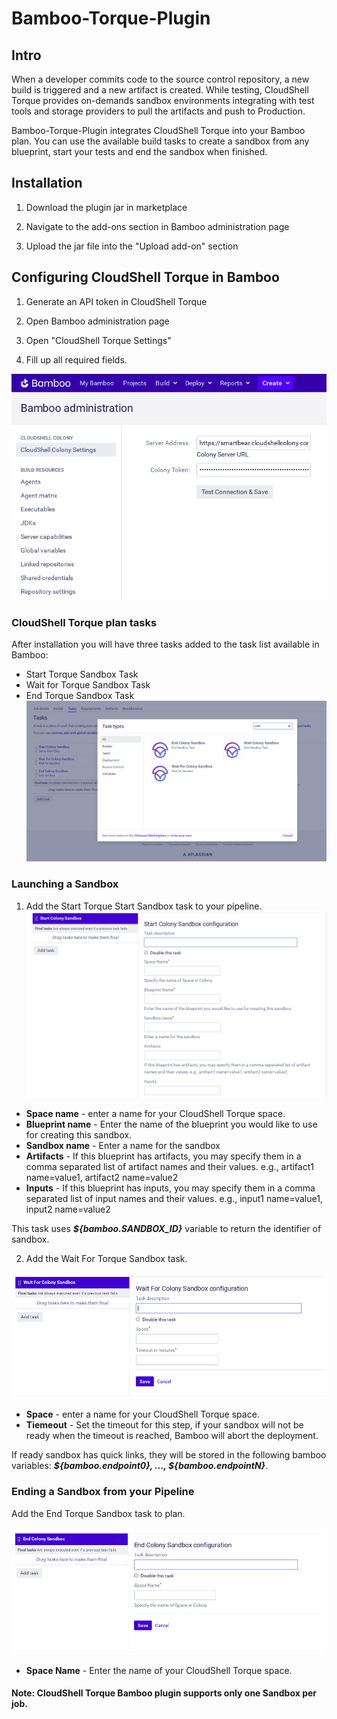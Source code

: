 # Bamboo-Torque-Plugin

## Intro

When a developer commits code to the source control repository, a new build is triggered and a new artifact is created.
While testing, CloudShell Torque provides on-demands sandbox environments integrating with test tools and storage
providers to pull the artifacts and push to Production.

Bamboo-Torque-Plugin integrates CloudShell Torque into your Bamboo plan. You can use the available build tasks to create
a sandbox from any blueprint, start your tests and end the sandbox when finished.

## Installation

1) Download the plugin jar in marketplace

2) Navigate to the add-ons section in Bamboo administration page

3) Upload the jar file into the "Upload add-on" section

## Configuring CloudShell Torque in Bamboo

1) Generate an API token in CloudShell Torque

2) Open Bamboo administration page

3) Open "CloudShell Torque Settings"

3) Fill up all required fields.

![Alt text](pics/bamboo-admin.png?raw=true)

### CloudShell Torque plan tasks

After installation you will have three tasks added to the task list available in Bamboo:

- Start Torque Sandbox Task
- Wait for Torque Sandbox Task
- End Torque Sandbox Task
![Alt text](pics/torque-tasks.png?raw=true)

### Launching a Sandbox

1) Add the Start Torque Start Sandbox task to your pipeline.
![Alt text](pics/start-task.png?raw=true)

 - **Space name** - enter a name for your CloudShell Torque space.
 - **Blueprint name** - Enter the name of the blueprint you would like to use for creating this sandbox.
 - **Sandbox name** - Enter a name for the sandbox
 - **Artifacts** - If this blueprint has artifacts, you may specify them in a comma separated list of artifact names and their values. e.g., artifact1 name=value1, artifact2 name=value2
 - **Inputs** - If this blueprint has inputs, you may specify them in a comma separated list of input names and their values. e.g., input1 name=value1, input2 name=value2

This task uses **_${bamboo.SANDBOX_ID}_** variable to return the identifier of sandbox.

2) Add the Wait For Torque Sandbox task.

![Alt text](pics/wait-task.png?raw=true)

 - **Space** - enter a name for your CloudShell Torque space.
 - **Tiemeout** - Set the timeout for this step, if your sandbox will not be ready when the timeout is reached,
 Bamboo will abort the deployment.
 
 If ready sandbox has quick links, they will be stored in the following bamboo variables:
 _**${bamboo.endpoint0}, ..., ${bamboo.endpointN}**_.
 
### Ending a Sandbox from your Pipeline
Add the End Torque Sandbox task to plan.

![Alt text](pics/end-task.png?raw=true)

 - **Space Name** - Enter the name of your CloudShell Torque space.

#### Note: CloudShell Torque Bamboo plugin supports only one Sandbox per job.
